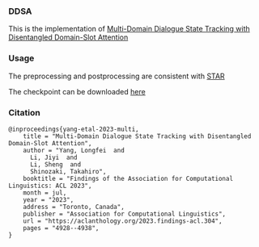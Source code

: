 ### DDSA
This is the implementation of [Multi-Domain Dialogue State Tracking with Disentangled Domain-Slot Attention](https://aclanthology.org/2023.findings-acl.304/)

### Usage
The preprocessing and postprocessing are consistent with [STAR](https://github.com/smartyfh/DST-STAR)

The checkpoint can be downloaded [here](https://drive.google.com/file/d/1IpMTXR4l3nCNnNPiMmQJRufoDEbexCi8/view?usp=drive_link)

### Citation
```
@inproceedings{yang-etal-2023-multi,
    title = "Multi-Domain Dialogue State Tracking with Disentangled Domain-Slot Attention",
    author = "Yang, Longfei  and
      Li, Jiyi  and
      Li, Sheng  and
      Shinozaki, Takahiro",
    booktitle = "Findings of the Association for Computational Linguistics: ACL 2023",
    month = jul,
    year = "2023",
    address = "Toronto, Canada",
    publisher = "Association for Computational Linguistics",
    url = "https://aclanthology.org/2023.findings-acl.304",
    pages = "4928--4938",
}
```
